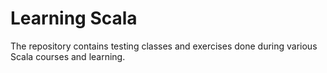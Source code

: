 # Learning Scala

The repository contains testing classes and exercises done during various Scala courses and learning.